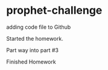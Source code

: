 # prophet-challenge

adding code file to Github

Started the homework.

Part way into part #3

Finished Homework